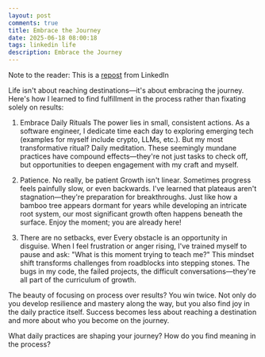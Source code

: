 ```yaml
---
layout: post
comments: true
title: Embrace the Journey
date: 2025-06-18 08:00:18
tags: linkedin life
description: Embrace the Journey
---
```


Note to the reader: This is a [repost](https://www.linkedin.com/posts/yewjinlim_life-isnt-about-reaching-destinationsits-activity-7281152733468860416-QsUC?utm_source=share&utm_medium=member_desktop&rcm=ACoAAAD4xmMBhqAf0RkmEot2NJkJA3gvq31H7Os) from LinkedIn

Life isn't about reaching destinations—it's about embracing the journey. Here's how I learned to find fulfillment in the process rather than fixating solely on results:

1. Embrace Daily Rituals
   The power lies in small, consistent actions. As a software engineer, I dedicate time each day to exploring emerging tech (examples for myself include crypto, LLMs, etc.). But my most transformative ritual? Daily meditation. These seemingly mundane practices have compound effects—they're not just tasks to check off, but opportunities to deepen engagement with my craft and myself.

2. Patience. No really, be patient
   Growth isn't linear. Sometimes progress feels painfully slow, or even backwards. I've learned that plateaus aren't stagnation—they're preparation for breakthroughs. Just like how a bamboo tree appears dormant for years while developing an intricate root system, our most significant growth often happens beneath the surface. Enjoy the moment; you are already here!

3. There are no setbacks, ever
   Every obstacle is an opportunity in disguise. When I feel frustration or anger rising, I've trained myself to pause and ask: "What is this moment trying to teach me?" This mindset shift transforms challenges from roadblocks into stepping stones. The bugs in my code, the failed projects, the difficult conversations—they're all part of the curriculum of growth.

The beauty of focusing on process over results? You win twice. Not only do you develop resilience and mastery along the way, but you also find joy in the daily practice itself. Success becomes less about reaching a destination and more about who you become on the journey.

What daily practices are shaping your journey? How do you find meaning in the process?
